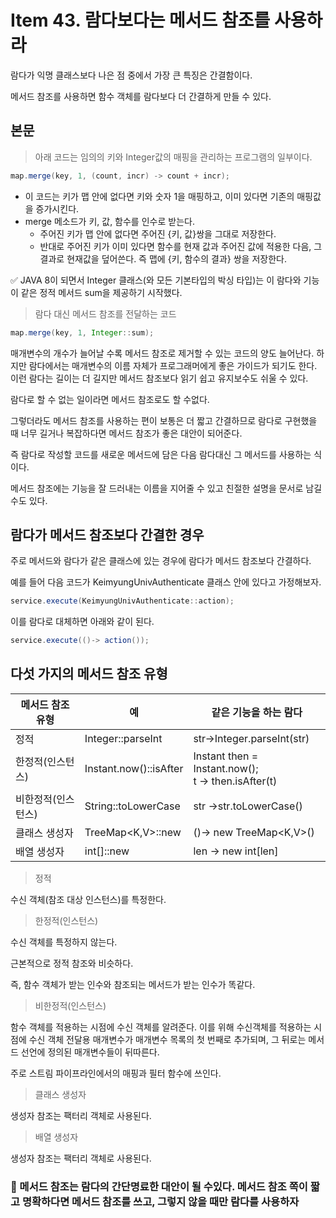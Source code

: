 # Item 43. 람다보다는 메서드 참조를 사용하라

람다가 익명 클래스보다 나은 점 중에서 가장 큰 특징은 간결함이다.

메서드 참조를 사용하면 함수 객체를 람다보다 더 간결하게 만들 수 있다.

## 본문

> 아래 코드는 임의의 키와 Integer값의 매핑을 관리하는 프로그램의 일부이다.
> 

```java
map.merge(key, 1, (count, incr) -> count + incr);
```

- 이 코드는 키가 맵 안에 없다면 키와 숫자 1을 매핑하고, 이미 있다면 기존의 매핑값을 증가시킨다.
- merge 메소드가 키, 값, 함수를 인수로 받는다.
    - 주어진 키가 맵 안에 없다면 주어진 {키, 값}쌍을 그대로 저장한다.
    - 반대로 주어진 키가 이미 있다면 함수를 현재 값과 주어진 값에 적용한 다음, 그 결과로 현재값을 덮어쓴다. 즉 맵에 {키, 함수의 결과} 쌍을 저장한다.
    

✅ JAVA 8이 되면서 Integer 클래스(와 모든 기본타입의 박싱 타입)는 이 람다와 기능이 같은 정적 메서드 sum을 제공하기 시작했다.

> 람다 대신 메서드 참조를 전달하는 코드
> 

```java
map.merge(key, 1, Integer::sum);
```

매개변수의 개수가 늘어날 수록 메서드 참조로 제거할 수 있는 코드의 양도 늘어난다. 하지만 람다에서는 매개변수의 이름 자체가 프로그래머에게 좋은 가이드가 되기도 한다. 이런 람다는 길이는 더 길지만 메서드 참조보다 읽기 쉽고 유지보수도 쉬울 수 있다.

람다로 할 수 없는 일이라면 메서드 참조로도 할 수없다. 

그렇더라도 메서드 참조를 사용하는 편이 보통은 더 짧고 간결하므로 람다로 구현했을 때 너무 길거나 복잡하다면 메서드 참조가 좋은 대안이 되어준다. 

즉 람다로 작성할 코드를 새로운 메서드에 담은 다음 람다대신 그 메서드를 사용하는 식이다.

메서드 참조에는 기능을 잘 드러내는 이름을 지어줄 수 있고 친절한 설명을 문서로 남길 수도 있다.

## 람다가 메서드 참조보다 간결한 경우

주로 메서드와 람다가 같은 클래스에 있는 경우에 람다가 메서드 참조보다 간결하다.

예를 들어 다음 코드가 KeimyungUnivAuthenticate 클래스 안에 있다고 가정해보자.

```java
service.execute(KeimyungUnivAuthenticate::action);
```

이를 람다로 대체하면 아래와 같이 된다.

```java
service.execute(()-> action());
```

## 다섯 가지의 메서드 참조 유형

| 메서드 참조 유형 | 예 | 같은 기능을 하는 람다 |
| --- | --- | --- |
| 정적 | Integer::parseInt | str→Integer.parseInt(str) |
| 한정적(인스턴스) | Instant.now()::isAfter | Instant then = Instant.now(); <br/>t → then.isAfter(t) 
| 비한정적(인스턴스) | String::toLowerCase | str →str.toLowerCase() |
| 클래스 생성자 | TreeMap<K,V>::new | ()→ new TreeMap<K,V>() |
| 배열 생성자 | int[]::new | len → new int[len] |

> 정적
> 

수신 객체(참조 대상 인스턴스)를 특정한다.

> 한정적(인스턴스)
> 

수신 객체를 특정하지 않는다.

근본적으로 정적 참조와 비슷하다.

즉, 함수 객체가 받는 인수와 참조되는 메서드가 받는 인수가 똑같다.

> 비한정적(인스턴스)
> 

함수 객체를 적용하는 시점에 수신 객체를 알려준다. 이를 위해 수신객체를 적용하는 시점에 수신 객체 전달용 매개변수가 매개변수 목록의 첫 번째로 추가되며, 그 뒤로는 메서드 선언에 정의된 매개변수들이 뒤따른다.

주로 스트림 파이프라인에서의 매핑과 필터 함수에 쓰인다.

> 클래스 생성자
> 

생성자 참조는 팩터리 객체로 사용된다.

> 배열 생성자
> 

생성자 참조는 팩터리 객체로 사용된다.

### 📌 메서드 참조는 람다의 간단명료한 대안이 될 수있다. 메서드 참조 쪽이 짧고 명확하다면 메서드 참조를 쓰고, 그렇지 않을 때만 람다를 사용하자